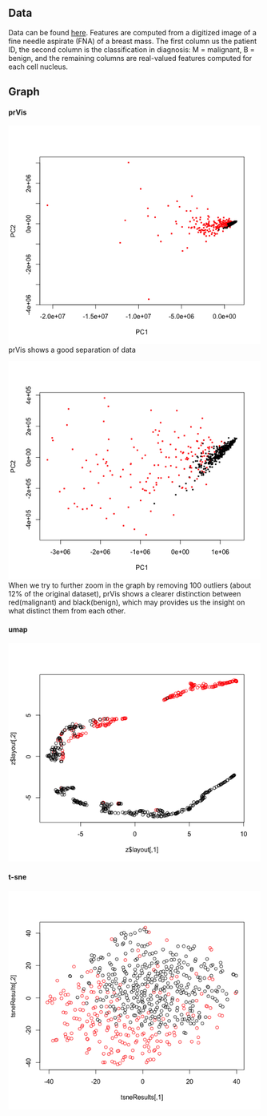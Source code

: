 ## Data
Data can be found [here](https://www.kaggle.com/uciml/breast-cancer-wisconsin-data). Features are computed from a digitized image of a fine needle aspirate (FNA) of a breast mass. The first column us the patient ID, the second column is the classification in diagnosis: M = malignant, B = benign, and the remaining columns are real-valued features computed for each cell nucleus.

## Graph
#### prVis
![](prVis_bc.png) <br/>
prVis shows a good separation of data <br/>

![](prVis_zoomin.png) <br/>
When we try to further zoom in the graph by removing 100 outliers (about 12% of the original dataset), prVis shows a clearer distinction between red(malignant) and black(benign), which may provides us the insight on what distinct them from each other.
#### umap
![](UMAP_BC.png)

#### t-sne
![](TSNE_bc.png)
